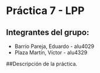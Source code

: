 # Práctica 7 - LPP

## Integrantes del grupo:

- Barrio Pareja, Eduardo - alu4029
- Plaza Martín, Víctor   - alu4329

##Descripción de la práctica.
